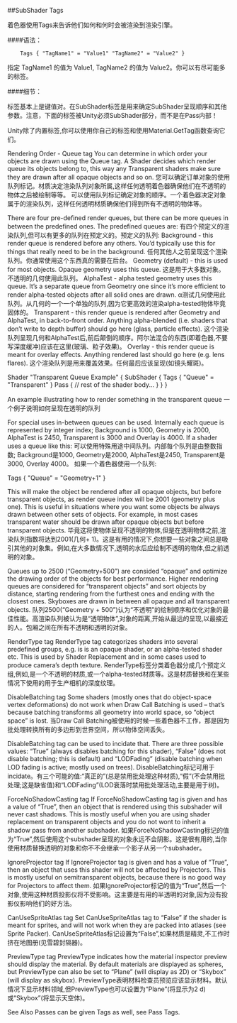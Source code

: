 ##SubShader Tags

着色器使用Tags来告诉他们如何和何时会被渲染到渲染引擎。

####语法：
```
    Tags { "TagName1" = "Value1" "TagName2" = "Value2" }
```

指定 TagName1 的值为 Value1, TagName2 的值为 Value2。你可以有尽可能多的标签。

####细节：

标签基本上是键值对。在SubShader标签是用来确定SubShader呈现顺序和其他参数。注意，下面的标签被Unity必须SubShader部分，而不是在Pass内部！

Unity除了内置标签,你可以使用你自己的标签和使用Material.GetTag函数查询它们。

Rendering Order - Queue tag
You can determine in which order your objects are drawn using the Queue tag. A Shader decides which render queue its objects belong to, this way any Transparent shaders make sure they are drawn after all opaque objects and so on.
您可以确定订单对象的使用队列标记。材质决定渲染队列对象所属,这样任何透明着色器确保他们在不透明的物体之后被绘制等等。
可以使用队列标记确定对象的顺序。一个着色器决定对象属于的渲染队列，这样任何透明材质确保他们得到所有不透明的物体等。

There are four pre-defined render queues, but there can be more queues in between the predefined ones. The predefined queues are:
有四个预定义的渲染队列,但可以有更多的队列在预定义的。预定义的队列:
		Background - this render queue is rendered before any others. You’d typically use this for things that really need to be in the background.
		任何其他人之前呈现这个渲染队列。你通常使用这个东西真的需要在后台。
		Geometry (default) - this is used for most objects. Opaque geometry uses this queue.
		这是用于大多数对象。不透明的几何使用此队列。
		AlphaTest - alpha tested geometry uses this queue. It’s a separate queue from Geometry one since it’s more efficient to render alpha-tested objects after all solid ones are drawn.
		α测试几何使用此队列。从几何的一个一个单独的队列,因为它更高效的渲染alpha-tested物体毕竟固体的。
		Transparent - this render queue is rendered after Geometry and AlphaTest, in back-to-front order. Anything alpha-blended (i.e. shaders that don’t write to depth buffer) should go here (glass, particle effects).
		这个渲染队列呈现几何和AlphaTest后,前后颠倒的顺序。阿尔法混合的东西(即着色器,不要写深度缓冲)应该在这里(玻璃、粒子效果)。
		Overlay - this render queue is meant for overlay effects. Anything rendered last should go here (e.g. lens flares).
		这个渲染队列是用来覆盖效果。任何最后应该呈现(如镜头耀斑)。

Shader "Transparent Queue Example"
{
     SubShader
     {
        Tags { "Queue" = "Transparent" }
        Pass
        {
            // rest of the shader body...
        }
    }
}

An example illustrating how to render something in the transparent queue
一个例子说明如何呈现在透明的队列

For special uses in-between queues can be used. Internally each queue is represented by integer index; Background is 1000, Geometry is 2000, AlphaTest is 2450, Transparent is 3000 and Overlay is 4000. If a shader uses a queue like this:
可以使用特殊用途中间队列。内部每个队列是由整数指数; 
Background是1000, 
Geometry是2000,
AlphaTest是2450, 
Transparent是3000, 
Overlay 4000。
如果一个着色器使用一个队列:

Tags { "Queue" = "Geometry+1" }

This will make the object be rendered after all opaque objects, but before transparent objects, as render queue index will be 2001 (geometry plus one). This is useful in situations where you want some objects be always drawn between other sets of objects. For example, in most cases transparent water should be drawn after opaque objects but before transparent objects.
毕竟这将使物体呈现不透明的物体,但是在透明物体之前,渲染队列指数将达到2001(几何+ 1)。这是有用的情况下,你想要一些对象之间总是吸引其他的对象集。例如,在大多数情况下,透明的水后应绘制不透明的物体,但之前透明的对象。

Queues up to 2500 (“Geometry+500”) are consided “opaque” and optimize the drawing order of the objects for best performance. Higher rendering queues are considered for “transparent objects” and sort objects by distance, starting rendering from the furthest ones and ending with the closest ones. Skyboxes are drawn in between all opaque and all transparent objects.
队列2500(“Geometry + 500”)认为“不透明”的绘制顺序和优化对象的最佳性能。高渲染队列被认为是“透明物体”,对象的距离,开始从最远的呈现,以最接近的人。包厢之间在所有不透明和透明的对象。

RenderType tag
RenderType tag categorizes shaders into several predefined groups, e.g. is is an opaque shader, or an alpha-tested shader etc. This is used by Shader Replacement and in some cases used to produce camera’s depth texture.
RenderType标签分类着色器分成几个预定义组,例如,是一个不透明的材质,或一个alpha-tested材质等。这是材质替换和在某些情况下使用的用于生产相机的深度纹理。

DisableBatching tag
Some shaders (mostly ones that do object-space vertex deformations) do not work when Draw Call Batching is used – that’s because batching transforms all geometry into world space, so “object space” is lost.
当Draw Call Batching被使用的时候一些着色器不工作，那是因为批处理转换所有的多边形到世界空间，所以物体空间丢失。

DisableBatching tag can be used to incidate that. There are three possible values: “True” (always disables batching for this shader), “False” (does not disable batching; this is default) and “LODFading” (disable batching when LOD fading is active; mostly used on trees).
DisableBatching标记可用于incidate。有三个可能的值:“真正的”(总是禁用批处理这种材质),“假”(不会禁用批处理;这是缺省值)和“LODFading”(LOD衰落时禁用批处理活动,主要是用于树)。

ForceNoShadowCasting tag
If ForceNoShadowCasting tag is given and has a value of “True”, then an object that is rendered using this subshader will never cast shadows. This is mostly useful when you are using shader replacement on transparent objects and you do not wont to inherit a shadow pass from another subshader.
如果ForceNoShadowCasting标记的值为“True”,然后使用这个subshader呈现的对象永远不会阴影。这是很有用的,当你使用材质替换透明的对象和你不不会继承一个影子从另一个subshader。

IgnoreProjector tag
If IgnoreProjector tag is given and has a value of “True”, then an object that uses this shader will not be affected by Projectors. This is mostly useful on semitransparent objects, because there is no good way for Projectors to affect them.
如果IgnoreProjector标记的值为“True”,然后一个对象,使用这种材质投影仪将不受影响。这主要是有用的半透明的对象,因为没有投影仪影响他们的好方法。

CanUseSpriteAtlas tag
Set CanUseSpriteAtlas tag to “False” if the shader is meant for sprites, and will not work when they are packed into atlases (see Sprite Packer).
CanUseSpriteAtlas标记设置为“False”,如果材质是精灵,不工作时挤在地图册(见雪碧封隔器)。

PreviewType tag
PreviewType indicates how the material inspector preview should display the material. By default materials are displayed as spheres, but PreviewType can also be set to “Plane” (will display as 2D) or “Skybox” (will display as skybox).
PreviewType表明材料检查员预览应该显示材料。默认情况下显示材料领域,但PreviewType也可以设置为“Plane”(将显示为2 d)或“Skybox”(将显示天空体)。

See Also
Passes can be given Tags as well, see Pass Tags.


